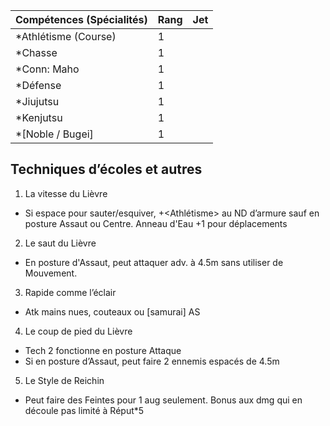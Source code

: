 | Compétences (Spécialités)                     | Rang  | Jet
| --------------------------------------------- | ----- | -------
| *Athlétisme (Course)                          | 1     |
| *Chasse                                       | 1     |
| *Conn: Maho                                   | 1     |
| *Défense                                      | 1     |
| *Jiujutsu                                     | 1     |
| *Kenjutsu                                     | 1     |
| *[Noble / Bugei]                              | 1     |

## Techniques d’écoles et autres

1. La vitesse du Lièvre
  * Si espace pour sauter/esquiver, +<Athlétisme> au ND d’armure sauf en posture
    Assaut ou Centre. Anneau d'Eau +1 pour déplacements
2. Le saut du Lièvre
  * En posture d'Assaut, peut attaquer adv. à 4.5m sans utiliser de Mouvement.
3. Rapide comme l’éclair
  * Atk mains nues, couteaux ou [samurai] AS
4. Le coup de pied du Lièvre
  * Tech 2 fonctionne en posture Attaque
  * Si en posture d’Assaut, peut faire 2 ennemis espacés de 4.5m
5. Le Style de Reichin
  * Peut faire des Feintes pour 1 aug seulement. Bonus aux dmg qui en découle
    pas limité à Réput*5
